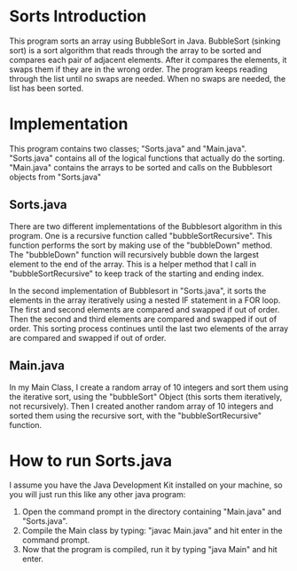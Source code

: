 # Sorts Introduction
This program sorts an array using BubbleSort in Java. BubbleSort (sinking sort) is a sort algorithm that reads through the array to be sorted and compares each pair of adjacent elements. After it compares the elements, it swaps them if they are in the wrong order. The program keeps reading through the list until no swaps are needed. When no swaps are needed, the list has been sorted. 

# Implementation 
This program contains two classes; "Sorts.java" and "Main.java". "Sorts.java" contains all of the logical functions that actually do the sorting. "Main.java" contains the arrays to be sorted and calls on the Bubblesort objects from "Sorts.java"

## Sorts.java
There are two different implementations of the Bubblesort algorithm in this program. One is a recursive function called "bubbleSortRecursive". This function performs the sort by making use of the "bubbleDown" method. 
The "bubbleDown" function will recursively bubble down the largest element to the end of the array. This is a helper method that I call in "bubbleSortRecursive" to keep track of the starting and ending index.

In the second implementation of Bubblesort in "Sorts.java", it sorts the elements in the array iteratively using a nested IF statement in a FOR loop. The first and second elements are compared and swapped if out of order.  Then the second and third elements are compared and swapped if out of order. This sorting process continues until the last two elements of the array are compared and swapped if out of order.

## Main.java
In my Main Class, I create a random array of 10 integers and sort them using the iterative sort, using the "bubbleSort" Object (this sorts them iteratively, not recursively). Then I created another random array of 10 integers and sorted them using the recursive sort, with the "bubbleSortRecursive" function.

# How to run Sorts.java
I assume you have the Java Development Kit installed on your machine, so you will just run this like any other java program:
1. Open the command prompt in the directory containing "Main.java" and "Sorts.java".
2. Compile the Main class by typing: "javac Main.java" and hit enter in the command prompt.
3. Now that the program is compiled, run it by typing "java Main" and hit enter.




